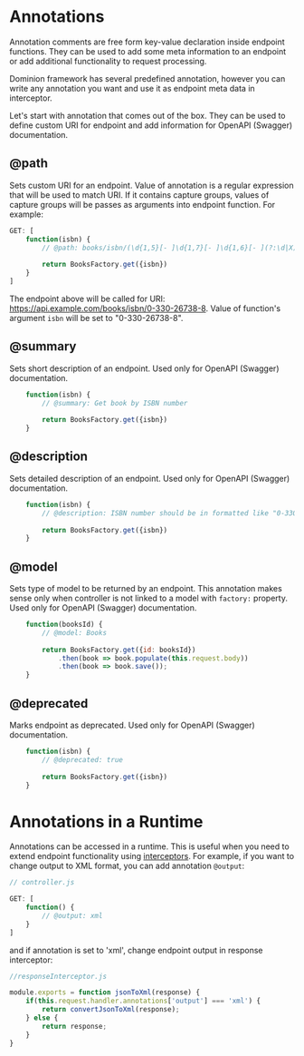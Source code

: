 # Annotations
Annotation comments are free form key-value declaration inside endpoint functions.
They can be used to add some meta information to an endpoint or add 
additional functionality to request processing.

Dominion framework has several predefined annotation, however you can write
any annotation you want and use it as endpoint meta data in interceptor.

Let's start with annotation that comes out of the box. They can be used to define
custom URI for endpoint and add information for OpenAPI (Swagger) documentation.

## @path <a name="path"></a>
Sets custom URI for an endpoint. Value of annotation is a
regular expression that will be used to match URI. If it contains
capture groups, values of capture groups will be passes as arguments 
into endpoint function. For example:
  
```js
GET: [
    function(isbn) {
        // @path: books/isbn/(\d{1,5}[- ]\d{1,7}[- ]\d{1,6}[- ](?:\d|X))
        
        return BooksFactory.get({isbn})
    } 
]
```
The endpoint above will be called for URI: https://api.example.com/books/isbn/0-330-26738-8.
Value of function's argument `isbn` will be set to "0-330-26738-8".

## @summary <a name="summary"></a>
Sets short description of an endpoint. Used only for OpenAPI (Swagger) documentation.
```js
    function(isbn) {
        // @summary: Get book by ISBN number
        
        return BooksFactory.get({isbn})
    }
```

## @description <a name="description"></a>
Sets detailed description of an endpoint. Used only for OpenAPI (Swagger) documentation.
```js
    function(isbn) {
        // @description: ISBN number should be in formatted like "0-330-28700-1"
        
        return BooksFactory.get({isbn})
    }
```

## @model <a name="model"></a>
Sets type of model to be returned by an endpoint. This annotation makes sense only when
controller is not linked to a model with `factory:` property. Used only for OpenAPI (Swagger) documentation.
```js
    function(booksId) {
        // @model: Books
        
        return BooksFactory.get({id: booksId})
            .then(book => book.populate(this.request.body))
            .then(book => book.save());
    }
```

## @deprecated <a name="deprecated"></a>
Marks endpoint as deprecated. Used only for OpenAPI (Swagger) documentation.
```js
    function(isbn) {
        // @deprecated: true
        
        return BooksFactory.get({isbn})
    }
```

# Annotations in a Runtime

Annotations can be accessed in a runtime. This is useful when you need to extend
endpoint functionality using [interceptors](/interceptors). For example, if you want to change
output to XML format, you can add annotation `@output`:
```js
// controller.js

GET: [
    function() {
        // @output: xml
    }
]
```
and if annotation is set to 'xml', change endpoint output in response interceptor:
```js
//responseInterceptor.js

module.exports = function jsonToXml(response) {
    if(this.request.handler.annotations['output'] === 'xml') {
        return convertJsonToXml(response);
    } else {
        return response;
    }
}
``` 
